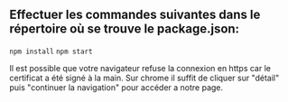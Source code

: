 ## Effectuer les commandes suivantes dans le répertoire où se trouve le package.json:
`npm install`
`npm start`

Il est possible que votre navigateur refuse la connexion en https car le certificat a été signé à la main.
Sur chrome il suffit de cliquer sur "détail" puis "continuer la navigation" pour accéder a notre page.